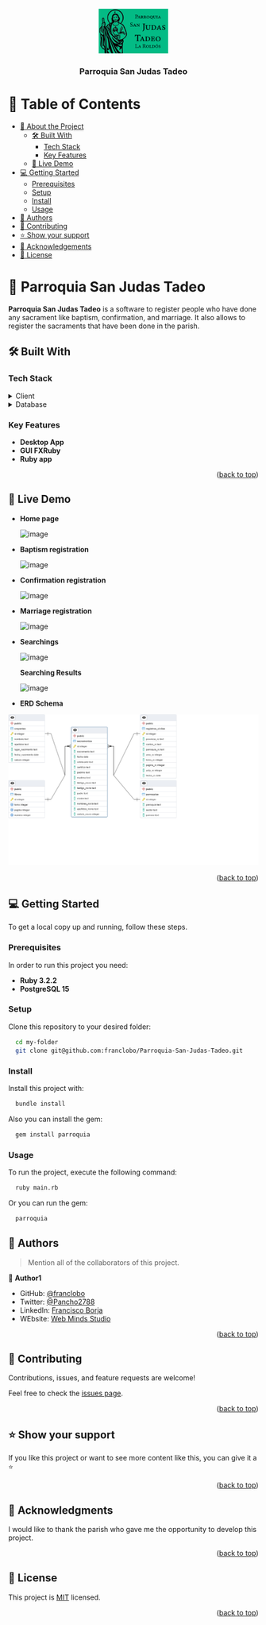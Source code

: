<a name="readme-top"></a>

<div align="center">
  <img src="./lib/parroquia/assets/images/Logo-SJT.png" alt="logo" width="140"  height="auto" />
  <br/>

  <h3><b>Parroquia San Judas Tadeo</b></h3>

</div>

<!-- TABLE OF CONTENTS -->

# 📗 Table of Contents

- [📖 About the Project](#about-project)
  - [🛠 Built With](#built-with)
    - [Tech Stack](#tech-stack)
    - [Key Features](#key-features)
  - [🚀 Live Demo](#live-demo)
- [💻 Getting Started](#getting-started)
  - [Prerequisites](#prerequisites)
  - [Setup](#setup)
  - [Install](#install)
  - [Usage](#usage)
- [👥 Authors](#authors)
- [🤝 Contributing](#contributing)
- [⭐️ Show your support](#support)
- [🙏 Acknowledgements](#acknowledgements)
- [📝 License](#license)

<!-- PROJECT DESCRIPTION -->

# 📖 Parroquia San Judas Tadeo <a name="about-project"></a>

**Parroquia San Judas Tadeo** is a software to register people who have done any sacrament like baptism, confirmation, and marriage. It also allows to register the sacraments that have been done in the parish.

## 🛠 Built With <a name="built-with"></a>

### Tech Stack <a name="tech-stack"></a>

<details>
  <summary>Client</summary>
  <ul>
    <li><a href="https://www.ruby-lang.org/es/">Ruby</a></li>
    <li><a href="https://rubydoc.info/gems/fxruby/frames">FXRuby</a></li>
  </ul>
</details>

<details>
<summary>Database</summary>
  <ul>
    <li><a href="https://www.postgresql.org/">PostgreSQL</a></li>
  </ul>
</details>

<!-- Features -->

### Key Features <a name="key-features"></a>

- **Desktop App**
- **GUI FXRuby**
- **Ruby app**

<p align="right">(<a href="#readme-top">back to top</a>)</p>

<!-- LIVE DEMO -->

## 🚀 Live Demo <a name="live-demo"></a>

- **Home page**

  ![image](https://github.com/franclobo/Parroquia-San-Judas-Tadeo/assets/58642949/fc4b5bec-25e3-41fa-ab64-30581c3ff1fe)


- **Baptism registration**

  ![image](https://github.com/franclobo/Parroquia-San-Judas-Tadeo/assets/58642949/9dd51556-3383-4239-b53c-3fd0975dadf0)


- **Confirmation registration**

  ![image](https://github.com/franclobo/Parroquia-San-Judas-Tadeo/assets/58642949/fc926963-dd7a-48ad-8f1b-8e20b1093bec)


- **Marriage registration**

  ![image](https://github.com/franclobo/Parroquia-San-Judas-Tadeo/assets/58642949/38e52084-bbc7-41a2-aaaf-5c6b8726549c)


- **Searchings**

  ![image](https://github.com/franclobo/Parroquia-San-Judas-Tadeo/assets/58642949/798259a0-8509-4786-9370-da26ab260dc0)

  **Searching Results**

  ![image](https://github.com/franclobo/Parroquia-San-Judas-Tadeo/assets/58642949/d1f131cf-7ad1-4792-a9d8-23160786dfee)



- **ERD Schema**

 <img src="./lib/parroquia/assets/images/schema.png" alt="schema" />


<p align="right">(<a href="#readme-top">back to top</a>)</p>

<!-- GETTING STARTED -->

## 💻 Getting Started <a name="getting-started"></a>


To get a local copy up and running, follow these steps.

### Prerequisites

In order to run this project you need:

- **Ruby 3.2.2**
- **PostgreSQL 15**

### Setup

Clone this repository to your desired folder:

```sh
  cd my-folder
  git clone git@github.com:franclobo/Parroquia-San-Judas-Tadeo.git
```


### Install

Install this project with:


```sh
  bundle install
```

Also you can install the gem:

```sh
  gem install parroquia
```

### Usage

To run the project, execute the following command:

```sh
  ruby main.rb
```
Or you can run the gem:

```sh
  parroquia
```

<!-- AUTHORS -->

## 👥 Authors <a name="authors"></a>

> Mention all of the collaborators of this project.

👤 **Author1**

- GitHub: [@franclobo](https://github.com/franclobo)
- Twitter: [@Pancho2788](https://twitter.com/Pancho2788)
- LinkedIn: [Francisco Borja](https://www.linkedin.com/in/francisco-borja-lobato/)
- WEbsite: [Web Minds Studio](https://www.webmindsstudio.com)

<p align="right">(<a href="#readme-top">back to top</a>)</p>

<!-- CONTRIBUTING -->

## 🤝 Contributing <a name="contributing"></a>

Contributions, issues, and feature requests are welcome!

Feel free to check the [issues page](../../issues/).

<p align="right">(<a href="#readme-top">back to top</a>)</p>

<!-- SUPPORT -->

## ⭐️ Show your support <a name="support"></a>

If you like this project or want to see more content like this, you can give it a ⭐️

<p align="right">(<a href="#readme-top">back to top</a>)</p>

<!-- ACKNOWLEDGEMENTS -->

## 🙏 Acknowledgments <a name="acknowledgements"></a>

I would like to thank the parish who gave me the opportunity to develop this project.

<p align="right">(<a href="#readme-top">back to top</a>)</p>

<!-- LICENSE -->

## 📝 License <a name="license"></a>

This project is [MIT](./LICENSE) licensed.

<p align="right">(<a href="#readme-top">back to top</a>)</p>
